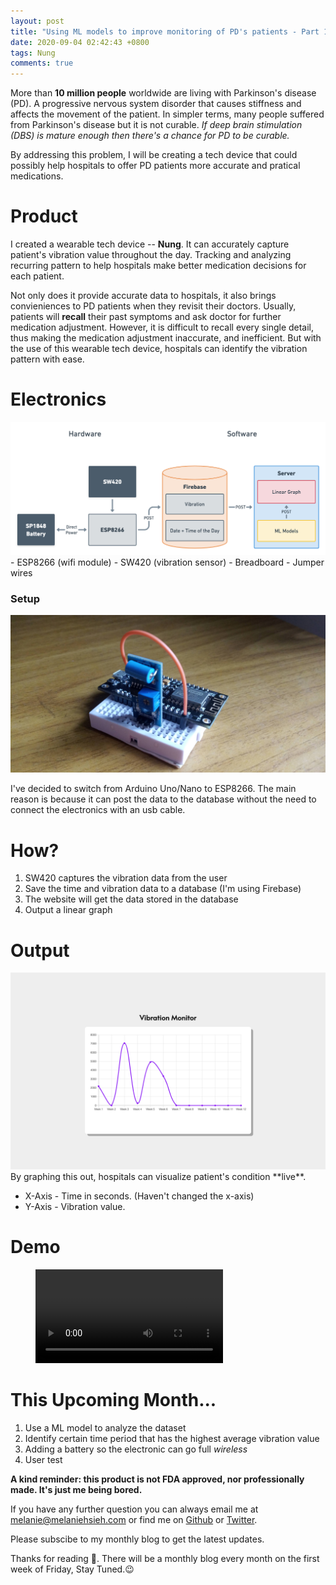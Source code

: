 ```yaml
---
layout: post
title: "Using ML models to improve monitoring of PD's patients - Part 1"
date: 2020-09-04 02:42:43 +0800
tags: Nung
comments: true
---
```


More than **10 million people** worldwide are living with Parkinson's disease (PD). A progressive nervous system disorder that causes stiffness and affects the movement of the patient. In simpler terms, many people suffered from Parkinson's disease but it is not curable. _If deep brain stimulation (DBS) is mature enough then there's a chance for PD to be curable._

By addressing this problem, I will be creating a tech device that could possibly help hospitals to offer PD patients more accurate and pratical medications.

# Product

I created a wearable tech device -- **Nung**. It can accurately capture patient's vibration value throughout the day. Tracking and analyzing recurring pattern to help hospitals make better medication decisions for each patient.

Not only does it provide accurate data to hospitals, it also brings convieniences to PD patients when they revisit their doctors. Usually, patients will **recall** their past symptoms and ask doctor for further medication adjustment. However, it is difficult to recall every single detail, thus making the medication adjustment inaccurate, and inefficient. But with the use of this wearable tech device, hospitals can identify the vibration pattern with ease.

# Electronics

<img src="/img/nung/structure.png" alt="s" width='700'>
- ESP8266 (wifi module)
- SW420 (vibration sensor)
- Breadboard
- Jumper wires

### Setup

<img src="/img/nung/assembled.jpg" alt="a" width='700'>

I've decided to switch from Arduino Uno/Nano to ESP8266. The main reason is because it can post the data to the database without the need to connect the electronics with an usb cable.

# How?

1. SW420 captures the vibration data from the user
2. Save the time and vibration data to a database (I'm using Firebase)
3. The website will get the data stored in the database
4. Output a linear graph

# Output

<img src="/img/nung/graph.png" alt="g" width='700'>
By graphing this out, hospitals can visualize patient's condition **live**.

- X-Axis - Time in seconds. (Haven't changed the x-axis)
- Y-Axis - Vibration value.

# Demo

<figure>
  <video controls="true" allowfullscreen="true">
    <source src="/img/nung/demo.mp4" type="video/mp4">
  </video>
</figure>

# This Upcoming Month...

1. Use a ML model to analyze the dataset
2. Identify certain time period that has the highest average vibration value
3. Adding a battery so the electronic can go full _wireless_
4. User test

**A kind reminder: this product is not FDA approved, nor professionally made. It's just me being bored.**

If you have any further question you can always email me at <melanie@melaniehsieh.com> or find me on [Github](https://github.com/melaniehsieh) or [Twitter](https://twitter.com/melaniehsieh).

Please subscibe to my monthly blog to get the latest updates.

Thanks for reading 👀. There will be a monthly blog every month on the first week of Friday, Stay Tuned.😉
